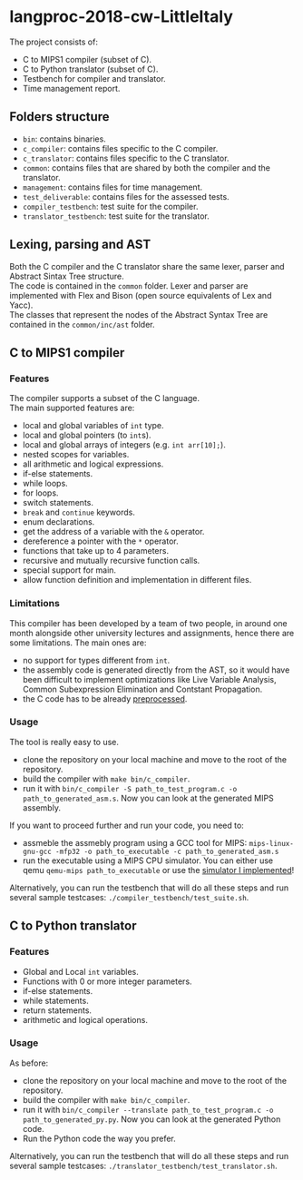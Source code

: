 # langproc-2018-cw-LittleItaly
The project consists of:

- C to MIPS1 compiler (subset of C).
- C to Python translator (subset of C).
- Testbench for compiler and translator.
- Time management report.

## Folders structure
- `bin`: contains binaries.
- `c_compiler`: contains files specific to the C compiler.
- `c_translator`: contains files specific to the C translator.
- `common`: contains files that are shared by both the compiler and the translator.
- `management`: contains files for time management.
- `test_deliverable`: contains files for the assessed tests.
- `compiler_testbench`: test suite for the compiler.
- `translator_testbench`: test suite for the translator.

## Lexing, parsing and AST
Both the C compiler and the C translator share the same lexer, parser and Abstract Sintax Tree structure.<br>
The code is contained in the `common` folder. Lexer and parser are implemented with Flex and Bison (open source equivalents of Lex and Yacc).<br>
The classes that represent the nodes of the Abstract Syntax Tree are contained in the `common/inc/ast` folder.

## C to MIPS1 compiler
### Features
The compiler supports a subset of the C language.<br>
The main supported features are:

- local and global variables of `int` type.
- local and global pointers (to `int`s).
- local and global arrays of integers (e.g. `int arr[10];`).
- nested scopes for variables.
- all arithmetic and logical expressions.
- if-else statements.
- while loops.
- for loops.
- switch statements.
- `break` and `continue` keywords.
- enum declarations.
- get the address of a variable with the `&` operator.
- dereference a pointer with the `*` operator.
- functions that take up to 4 parameters.
- recursive and mutually recursive function calls.
- special support for main.
- allow function definition and implementation in different files.

### Limitations
This compiler has been developed by a team of two people, in around one month alongside other university lectures and assignments, hence there are some limitations. The main ones are:

- no support for types different from `int`.
- the assembly code is generated directly from the AST, so it would have been difficult to implement optimizations like Live Variable Analysis, Common Subexpression Elimination and Contstant Propagation.
- the C code has to be already [preprocessed](https://en.wikipedia.org/wiki/C_preprocessor).

### Usage
The tool is really easy to use.<br>

- clone the repository on your local machine and move to the root of the repository.
- build the compiler with `make bin/c_compiler`.
- run it with `bin/c_compiler -S path_to_test_program.c -o path_to_generated_asm.s`. Now you can look at the generated MIPS assembly. 

If you want to proceed further and run your code, you need to:
- assmeble the assmebly program using a GCC tool for MIPS: `mips-linux-gnu-gcc -mfp32 -o path_to_executable -c path_to_generated_asm.s`
- run the executable using a MIPS CPU simulator. You can either use qemu `qemu-mips path_to_executable` or use the [simulator I implemented](https://github.com/MarcoSelvatici/ICL-courseworks/tree/master/2nd_year/MIPS)!

Alternatively, you can run the testbench that will do all these steps and run several sample testcases: `./compiler_testbench/test_suite.sh`.

## C to Python translator
### Features
- Global and Local `int` variables.
- Functions with 0 or more integer parameters.
- if-else statements.
- while statements.
- return statements.
- arithmetic and logical operations. 

### Usage
As before:

- clone the repository on your local machine and move to the root of the repository.
- build the compiler with `make bin/c_compiler`.
- run it with `bin/c_compiler --translate path_to_test_program.c -o path_to_generated_py.py`. Now you can look at the generated Python code.
- Run the Python code the way you prefer.

Alternatively, you can run the testbench that will do all these steps and run several sample testcases: `./translator_testbench/test_translator.sh`.
